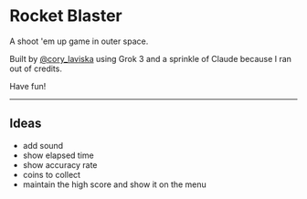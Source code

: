 # Rocket Blaster

A shoot 'em up game in outer space.

Built by [@cory_laviska](https://x.com/cory_laviska) using Grok 3 and a sprinkle of Claude because I ran out of credits.

Have fun!

---

## Ideas

- add sound
- show elapsed time
- show accuracy rate
- coins to collect
- maintain the high score and show it on the menu
